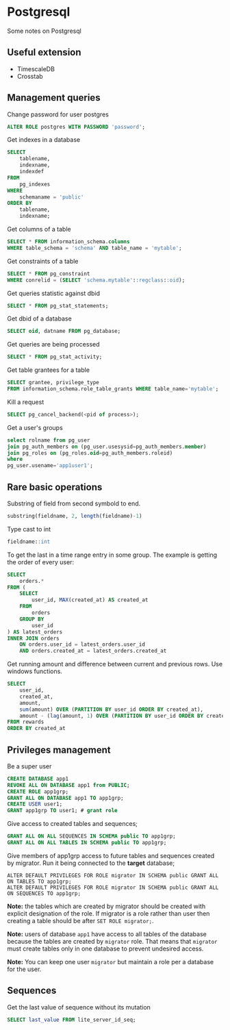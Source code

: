 # Postgresql

Some notes on Postgresql

## Useful extension

* TimescaleDB
* Crosstab

## Management queries
Change password for user postgres

```sql
ALTER ROLE postgres WITH PASSWORD 'password';
```

Get indexes in a database

```sql
SELECT
    tablename,
    indexname,
    indexdef
FROM
    pg_indexes
WHERE
    schemaname = 'public'
ORDER BY
    tablename,
    indexname;
```

Get columns of a table

```sql
SELECT * FROM information_schema.columns 
WHERE table_schema = 'schema' AND table_name = 'mytable';
```

Get constraints of a table

```sql
SELECT * FROM pg_constraint
WHERE conrelid = (SELECT 'schema.mytable'::regclass::oid);
```

Get queries statistic against dbid

```sql
SELECT * FROM pg_stat_statements;
```

Get dbid of a database

```sql
SELECT oid, datname FROM pg_database;
```

Get queries are being processed

```sql
SELECT * FROM pg_stat_activity;
```

Get table grantees for a table

```sql
SELECT grantee, privilege_type
FROM information_schema.role_table_grants WHERE table_name='mytable';
```

Kill a request

```sql
SELECT pg_cancel_backend(<pid of process>);
```

Get a user's groups

```sql
select rolname from pg_user
join pg_auth_members on (pg_user.usesysid=pg_auth_members.member)
join pg_roles on (pg_roles.oid=pg_auth_members.roleid)
where
pg_user.usename='app1user1';
```

## Rare basic operations
Substring of field from second symbold to end.

```sql
substring(fieldname, 2, length(fieldname)-1)
```

Type cast to int

```sql
fieldname::int
```

To get the last in a time range entry in some group. The example is getting the order of every user:

```sql
SELECT
    orders.*
FROM (
    SELECT
        user_id, MAX(created_at) AS created_at
    FROM
        orders
    GROUP BY
        user_id
) AS latest_orders
INNER JOIN orders
    ON orders.user_id = latest_orders.user_id
    AND orders.created_at = latest_orders.created_at
```

Get running amount and difference between current and previous rows. Use windows functions.

```sql
SELECT
    user_id,
    created_at,
    amount,
    sum(amount) OVER (PARTITION BY user_id ORDER BY created_at),
    amount - (lag(amount, 1) OVER (PARTITION BY user_id ORDER BY created_at)
FROM rewards
ORDER BY created_at
```

## Privileges management

Be a super user

```sql
CREATE DATABASE app1
REVOKE ALL ON DATABASE app1 from PUBLIC;
CREATE ROLE app1grp;
GRANT ALL ON DATABASE app1 TO app1grp;
CREATE USER user1;
GRANT app1grp TO user1; # grant role
```

Give access to created tables and sequences;

```sql
GRANT ALL ON ALL SEQUENCES IN SCHEMA public TO app1grp;
GRANT ALL ON ALL TABLES IN SCHEMA public TO app1grp;
```

Give members of app1grp access to future tables and sequences created by migrator.
Run it being connected to the **target** database;

```
ALTER DEFAULT PRIVILEGES FOR ROLE migrator IN SCHEMA public GRANT ALL ON TABLES TO app1grp;
ALTER DEFAULT PRIVILEGES FOR ROLE migrator IN SCHEMA public GRANT ALL ON SEQUENCES TO app1grp;
```

**Note:** the tables which are created by migrator should be created with explicit designation of the role.
If migrator is a role rather than user then creating a table should be after `SET ROLE migrator;`.

**Note:** users of database `app1` have access to all tables of the database
because the tables are created by `migrator` role. That means that `migrator`
must create tables only in one database to prevent undesired access.

**Note:** You can keep one user `migrator` but maintain a role per a database
for the user.

## Sequences

Get the last value of sequence without its mutation

```sql
SELECT last_value FROM lite_server_id_seq;
```
